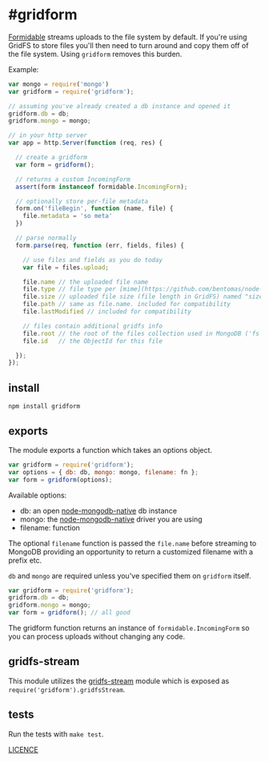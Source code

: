#gridform
======================

[Formidable](https://github.com/felixge/node-formidable) streams uploads to the file system by default. If you're using GridFS to store files you'll then need to turn around and copy them off of the file system. Using `gridform` removes this burden.

Example:

```js
var mongo = require('mongo')
var gridform = require('gridform');

// assuming you've already created a db instance and opened it
gridform.db = db;
gridform.mongo = mongo;

// in your http server
var app = http.Server(function (req, res) {

  // create a gridform
  var form = gridform();

  // returns a custom IncomingForm
  assert(form instanceof formidable.IncomingForm);

  // optionally store per-file metadata
  form.on('fileBegin', function (name, file) {
    file.metadata = 'so meta'
  })

  // parse normally
  form.parse(req, function (err, fields, files) {

    // use files and fields as you do today
    var file = files.upload;

    file.name // the uploaded file name
    file.type // file type per [mime](https://github.com/bentomas/node-mime)
    file.size // uploaded file size (file length in GridFS) named "size" for compatibility
    file.path // same as file.name. included for compatibility
    file.lastModified // included for compatibility

    // files contain additional gridfs info
    file.root // the root of the files collection used in MongoDB ('fs' here means the full collection in mongo is named 'fs.files')
    file.id   // the ObjectId for this file

  });
});
```

## install

```
npm install gridform
```

## exports

The module exports a function which takes an options object.

```js
var gridform = require('gridform');
var options = { db: db, mongo: mongo, filename: fn };
var form = gridform(options);
```

Available options:

  - db: an open [node-mongodb-native](https://github.com/mongodb/node-mongodb-native) db instance
  - mongo: the [node-mongodb-native](https://github.com/mongodb/node-mongodb-native) driver you are using
  - filename: function

The optional `filename` function is passed the `file.name` before streaming to MongoDB providing an opportunity to return a customized filename with a prefix etc.

`db` and `mongo` are required unless you've specified them on `gridform` itself.

```js
var gridform = require('gridform');
gridform.db = db;
gridform.mongo = mongo;
var form = gridform(); // all good
```

The gridform function returns an instance of `formidable.IncomingForm` so you can process uploads without changing any code.

## gridfs-stream

This module utilizes the [gridfs-stream](https://github.com/aheckmann/gridfs-stream) module which is exposed as `require('gridform').gridfsStream`.

## tests

Run the tests with `make test`.

[LICENCE](https://github.com/aheckmann/gridform/blob/master/LICENSE)

